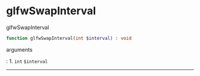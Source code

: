 # glfwSwapInterval
glfwSwapInterval

```php
function glfwSwapInterval(int $interval) : void
```

arguments

:    1. `int` `$interval` 

---
     